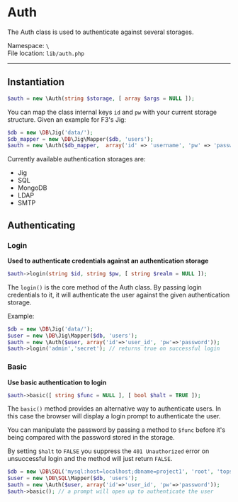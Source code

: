 # Auth
The Auth class is used to authenticate against several storages.

Namespace: `\` <br/>
File location: `lib/auth.php`

---

## Instantiation
``` php
$auth = new \Auth(string $storage, [ array $args = NULL ]);
```

You can map the class internal keys `id` and `pw` with your current storage structure. Given an example for F3's Jig:

``` php
$db = new \DB\Jig('data/');
$db_mapper = new \DB\Jig\Mapper($db, 'users');
$auth = new \Auth($db_mapper,  array('id' => 'username', 'pw' => 'password'));
```

Currently available authentication storages are:

* Jig
* SQL
* MongoDB
* LDAP
* SMTP

## Authenticating

### Login
**Used to authenticate credentials against an authentication storage**

``` php
$auth->login(string $id, string $pw, [ string $realm = NULL ]);
```

The `login()` is the core method of the Auth class. By passing login credentials to it, it will authenticate the user against the given authentication storage.

Example:

``` php
$db = new \DB\Jig('data/');
$user = new \DB\Jig\Mapper($db, 'users');
$auth = new \Auth($user, array('id'=>'user_id', 'pw'=>'password'));
$auth->login('admin','secret'); // returns true on successful login
```

### Basic
**Use basic authentication to login**

``` php
$auth->basic([ string $func = NULL ], [ bool $halt = TRUE ]);
```

The `basic()` method provides an alternative way to authenticate users. In this case the browser will display a login prompt to authenticate the user. 

You can manipulate the password by passing a method to `$func` before it's being compared with the password stored in the storage.

By setting `$halt` to `FALSE` you suppress the `401 Unauthorized` error on unsuccessful login and the method will just return `FALSE`.

``` php
$db = new \DB\SQL('mysql:host=localhost;dbname=project1', 'root', 'topsecret123');
$user = new \DB\SQL\Mapper($db, 'users');
$auth = new \Auth($user, array('id'=>'user_id', 'pw'=>'password'));
$auth->basic(); // a prompt will open up to authenticate the user
```

